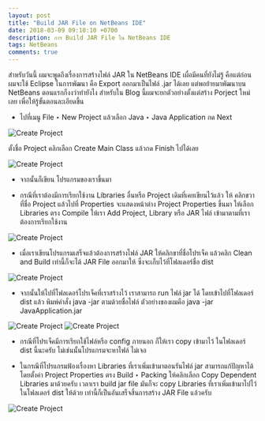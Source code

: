 ```yaml
---
layout: post
title: "Build JAR File on NetBeans IDE"
date: 2018-03-09 09:10:10 +0700
description: การ Build JAR File ใน NetBeans IDE
tags: NetBeans
comments: true
---
```

สำหรับวันนี้ ผมจะพูดถึงเรื่องการสร้างไฟล์ JAR ใน NetBeans IDE เผื่อมีคนที่ยังไม่รู้ คือแต่ก่อนผมจะใช้ Eclipse ในการพัฒนา คือ Export ออกมาเป็นไฟล์ .jar ได้เลย แต่พอย้ายมาพัฒนาบน NetBeans ตอนแรกก็งงว่าทำยังไง สำหรับใน Blog นี้ผมจะยกตัวอย่างตั้งแต่สร้าง Porject ใหม่เลย เพื่อให้รู้ขั้นตอนละเอียดขึ้น

- ไปที่เมนู File ‣ New Project แล้วเลือก Java ‣ Java Application กด Next

![Create Project](https://res.cloudinary.com/sdees-reallife/image/upload/c_scale,e_shadow:20,w_400/v1520847474/jar_1_2018-03-09.png)

ตั้งชื่อ Project คลิกเลือก Create Main Class แล้วกด Finish ไปได้เลย

![Create Project](https://res.cloudinary.com/sdees-reallife/image/upload/c_scale,e_shadow:20,w_400/v1520847485/jar_2_2018-03-09.png)

- จากนั้นก็เขียน โปรแกรมของเราขึ้นมา

- กรณีที่เราต้องมีการเรียกใช้งาน Libraries อื่นหรือ Project เดิมที่เคยเขียนไว้แล้ว
   ให้ คลิกขวา ที่ชื่อ Project แล้วไปที่ Properties จะแสดงหน้าต่าง Project Properties ขึ้นมา
   ให้เลือก Libraries ตรง Compile ให้เรา Add Project, Library หรือ JAR ไฟล์ เข้ามาตามที่เราต้องการเรียกใช้งาน

![Create Project](https://res.cloudinary.com/sdees-reallife/image/upload/c_scale,e_shadow:20,w_400/v1520847980/jar_3_2018-03-09.png)

- เมื่อเราเขียนโปรแกรมเสร็จแล้วต้องการสร้างไฟล์ JAR ให้คลิกขาที่ชื่อโปรเจ็ค แล้วคลิก Clean and Build เท่านี้ก็จะได้ JAR File ออกมาให้ ซึ่งจะเก็บไว้ที่โฟลเดอร์ชื่อ dist

![Create Project](https://res.cloudinary.com/sdees-reallife/image/upload/c_scale,e_shadow:20,w_200/v1520847500/jar_4_2018-03-09.png)

- จากนั้นให้ไปที่โฟลเดอร์โปรเจ็คที่เราสร้างไว้ เราสามารถ run ไฟล์ jar ได้ โดยเข้าไปที่โฟลเดอร์ dist แล้ว พิมพ์คำสั่ง java -jar ตามด้วยชื่อไฟล์ ตัวอย่างของผมคือ java -jar JavaApplication.jar

![Create Project](https://res.cloudinary.com/sdees-reallife/image/upload/c_scale,e_shadow:20,w_400/v1520848226/jar_6_2018-03-09.png)
![Create Project](https://res.cloudinary.com/sdees-reallife/image/upload/c_scale,e_shadow:20,w_400/v1520848332/jar_7_2018-03-09.png)

- กรณีที่โปรเจ็คมีการเรียกใช้ไฟล์หรือ config ภายนอก ก็ให้เรา copy เข้ามาไว้ ในโฟลเดอร์ dist นี้นะครับ ไม่เช่นนั้นโปรแกรมจะหาไฟล์ ไม่เจอ

- ในกรณีที่โปรแกรมฟ้องเรื่องหา Libraries ที่เราเพิ่มเข้ามาตอนรันไฟล์ jar สามารถแก้ปัญหาได้โดยตั้งค่า Project Properties ตรง Build ‣ Packing ให้คลิกเลือก Copy Dependent Libraries มาด้วยครับ เวลาเรา build jar file มันก็จะ copy Libraries ที่เราเพิ่มเข้ามาไปไว้ในโฟลเดอร์ dist ให้ด้วย เท่านี้ก็เป็นอันเสร็จสิ้นการสร้าง JAR File แล้วครับ

![Create Project](https://res.cloudinary.com/sdees-reallife/image/upload/c_scale,e_shadow:20,w_400/v1520848473/jar_5_2018-03-09.png)

